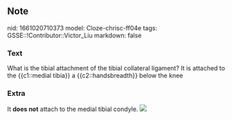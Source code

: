 ## Note
nid: 1661020710373
model: Cloze-chrisc-ff04e
tags: GSSE::!Contributor::Victor_Liu
markdown: false

### Text
What is the tibial attachment of the tibial collateral ligament? It
is attached to the {{c1::medial tibia}} a {{c2::handsbreadth}}
below the knee

### Extra
It <b>does not</b> attach to the medial tibial condyle. <img src= 
"paste-481ce9db928b2af8076c02ffaddef8790140d6bc.jpg">
